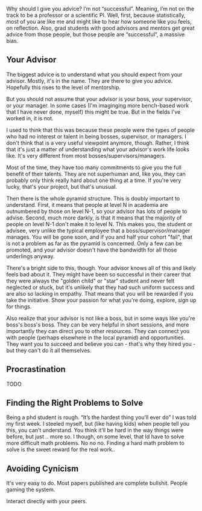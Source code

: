 

Why should I give you advice? I’m not “successful”. Meaning, I’m not on the track to be a professor or a scientific PI. Well, first, because statistically, most of you are like me and might like to hear how someone like you feels, on reflection. Also, grad students with good advisors and mentors get great advice from those people, but those people are “successful”, a massive bias.

## Your Advisor
The biggest advice is to understand what you should expect from your advisor.
Mostly, it's in the name. They are there to give you advice. Hopefully this rises to the level
of mentorship.

But you should not assume that your advisor is your boss, your supervisor, or your manager.
In some cases (I'm imaginging more bench-based work that I have never done, myself) this might
be true. But in the fields I've worked in, it is not.

I used to think that this was because these people were the types of people who had no interest
or talent in being bosses, supervisor, or managers. I don't think that is a very useful viewpoint anymore, though.
Rather, I think that it's just a matter of understanding what your advisor's work life looks like.
It's very different from most bosses/supervisors/managers.

Most of the time, they have too many commitments to give you the full benefit of their talents. They are not superhuman
and, like you, they can probably only think really hard about one thing at a time. If you're very lucky,
that's your project, but that's unusual.

Then there is the whole pyramid structure. This is doubly important to understand. First, it means
that people at level N in academia are outnumbered by those on level N-1, so your advisor has
lots of people to advise. Second, much more darkly, is that it means that the majority of people on level
N-1 don't make it to level N. This makes you, the student or advisee, very unlike the typical employee
that a boss/supervisor/manager manages. You will be gone soon, and if you and half your cohort "fail",
that is not a problem as far as the pyramid is concerned. Only a few can be promoted, and your advisor
doesn't have the bandwidth for all those underlings anyway.

There's a bright side to this, though. Your advisor knows all of this and likely feels bad about it.
They might have been so successful in their career that they were always the "golden child" or "star"
student and never felt neglected or stuck, but it's unlikely that they had such uniform success and
are also so lacking in empathy. That means that you will be rewarded if you take the initiative. Show
your passion for what you're doing, explore, sign up for things.

Also realize that your advisor is not like a boss, but in some ways like you're boss's boss's boss.
They can be very helpful in short sessions, and more importantly they can direct you to other resources.
They can connect you with people (perhaps elsewhere in the local pyramid) and opportunities. They want
you to succeed and believe you can - that's why they hired you - but they can't do it all themselves.

## Procrastination

TODO

## Finding the Right Problems to Solve

Being a phd student is rough. “It’s the hardest thing you’ll ever do” I was told my first week. I steeled myself, but (like having kids) when people tell you this, you can’t understand. You think it’ll be hard in the way things were before, but just .. more so. I though, on some level, that Id have to solve more difficult math problems. No no no. Finding a hard math problem to solve is the sweet reward for the real work..

## Avoiding Cynicism

It's very easy to do. Most papers published are complete bullshit. People gaming the system.

Interact directly with your peers.
